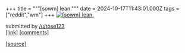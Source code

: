 +++
title = """[sowm] lean."""
date = 2024-10-17T11:43:01.000Z
tags = ["reddit","wm"]
+++
[![[sowm] lean.](https://preview.redd.it/pqdxp00g0bvd1.png?width=640&crop=smart&auto=webp&s=d485b6fd60dae5c4d99f35ba99374b281c2ae2f4 "[sowm] lean.")](https://www.reddit.com/r/unixporn/comments/1g5owkm/sowm_lean/)

submitted by [/u/tose123](https://www.reddit.com/user/tose123)  
[\[link\]](https://i.redd.it/pqdxp00g0bvd1.png) [\[comments\]](https://www.reddit.com/r/unixporn/comments/1g5owkm/sowm_lean/)

[[source]](https://www.reddit.com/r/unixporn/comments/1g5owkm/sowm_lean/)

